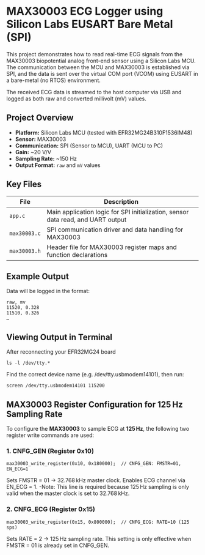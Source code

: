 # MAX30003 ECG Logger using Silicon Labs EUSART Bare Metal (SPI)

This project demonstrates how to read real-time ECG signals from the MAX30003 biopotential analog front-end sensor using a Silicon Labs MCU. The communication between the MCU and MAX30003 is established via SPI, and the data is sent over the virtual COM port (VCOM) using EUSART in a bare-metal (no RTOS) environment.

The received ECG data is streamed to the host computer via USB and logged as both raw and converted millivolt (mV) values.

## Project Overview

- **Platform:** Silicon Labs MCU (tested with EFR32MG24B310F1536IM48)
- **Sensor:** MAX30003 
- **Communication:** SPI (Sensor to MCU), UART (MCU to PC)
- **Gain:** ~20 V/V  
- **Sampling Rate:** ~150 Hz
- **Output Format:** `raw` and `mV` values

## Key Files

| File            | Description                                                                 |
|-----------------|-----------------------------------------------------------------------------|
| `app.c`         | Main application logic for SPI initialization, sensor data read, and UART output |
| `max30003.c`    | SPI communication driver and data handling for MAX30003                    |
| `max30003.h`    | Header file for MAX30003 register maps and function declarations           |

## Example Output

Data will be logged in the format:
```
raw, mv
11520, 0.328
11510, 0.326
…
```
## Viewing Output in Terminal

After reconnecting your EFR32MG24 board
```
ls -l /dev/tty.*
```
Find the correct device name (e.g. /dev/tty.usbmodem14101), then run:
```
screen /dev/tty.usbmodem14101 115200
```
## MAX30003 Register Configuration for 125 Hz Sampling Rate

To configure the **MAX30003** to sample ECG at **125 Hz**, the following two register write commands are used:

### 1. CNFG_GEN (Register 0x10)

```
max30003_write_register(0x10, 0x180000);  // CNFG_GEN: FMSTR=01, EN_ECG=1
```
Sets FMSTR = 01 → 32.768 kHz master clock.
Enables ECG channel via EN_ECG = 1.
-Note: This line is required because 125 Hz sampling is only valid when the master clock is set to 32.768 kHz.

### 2. CNFG_ECG (Register 0x15)
```
max30003_write_register(0x15, 0x800000);  // CNFG_ECG: RATE=10 (125 sps)
```
Sets RATE = 2 → 125 Hz sampling rate.
This setting is only effective when FMSTR = 01 is already set in CNFG_GEN.
